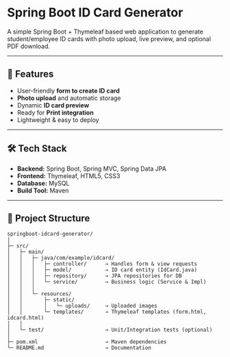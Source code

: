 # Spring Boot ID Card Generator

A simple Spring Boot + Thymeleaf based web application to generate student/employee ID cards with photo upload, live preview, and optional PDF download.

---

## 🚀 Features
- User-friendly **form to create ID card**
- **Photo upload** and automatic storage
- Dynamic **ID card preview**
- Ready for **Print integration**
- Lightweight & easy to deploy

---

## 🛠 Tech Stack
- **Backend:** Spring Boot, Spring MVC, Spring Data JPA
- **Frontend:** Thymeleaf, HTML5, CSS3
- **Database:** MySQL
- **Build Tool:** Maven

---

## 📂 Project Structure

```plaintext
springboot-idcard-generator/
│
├─ src/
│   ├─ main/
│   │   ├─ java/com/example/idcard/
│   │   │   ├─ controller/      → Handles form & view requests
│   │   │   ├─ model/           → ID card entity (IdCard.java)
│   │   │   ├─ repository/      → JPA repositories for DB
│   │   │   └─ service/         → Business logic (Service & Impl)
│   │   │
│   │   └─ resources/
│   │       ├─ static/
│   │       │   └─ uploads/     → Uploaded images
│   │       └─ templates/       → Thymeleaf templates (form.html, idcard.html)
│   │
│   └─ test/                    → Unit/Integration tests (optional)
│
├─ pom.xml                      → Maven dependencies
└─ README.md                    → Documentation
